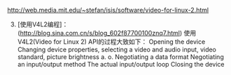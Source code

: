 http://web.media.mit.edu/~stefan/isis/software/video-for-linux-2.html

3. [使用V4L2编程]：(http://blog.sina.com.cn/s/blog_602f87700100znq7.html)
使用V4L2(Video for Linux 2) API的过程大致如下：
Opening the device
Changing device properties, selecting a video and audio input, video standard, picture brightness a. o.
Negotiating a data format
Negotiating an input/output method
The actual input/output loop
Closing the device
